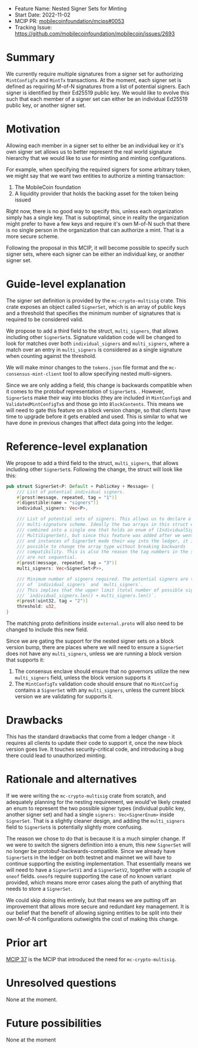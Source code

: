 - Feature Name: Nested Signer Sets for Minting
- Start Date: 2022-11-02
- MCIP PR: [mobilecoinfoundation/mcips#0053](https://github.com/mobilecoinfoundation/mcips/pull/0053)
- Tracking Issue: https://github.com/mobilecoinfoundation/mobilecoin/issues/2693

# Summary
[summary]: #summary

We currently require multiple signatures from a signer set for authorizing `MintConfigTx` and `MintTx` transactions. At the moment, each signer set is defined as requiring M-of-N signatures from a list of potential signers. Each signer is identified by their Ed25519 public key.
We would like to evolve this such that each member of a signer set can either be an individual Ed25519 public key, or another signer set.

# Motivation
[motivation]: #motivation

Allowing each member in a signer set to either be an individual key or it's own signer set allows us to better represent the real world signature hierarchy that we would like to use for minting and minting configurations.

For example, when specifying the required signers for some arbitrary token, we might say that we want two entities to authorize a minting transaction:
1. The MobileCoin foundation
2. A liquidity provider that holds the backing asset for the token being issued

Right now, there is no good way to specify this, unless each organization simply has a single key. That is suboptimal, since in reality the organization might prefer to have a few keys and require it's own M-of-N such that there is no single person in the organization that can authorize a mint. That is a more secure scheme.

Following the proposal in this MCIP, it will become possible to specify such signer sets, where each signer can be either an individual key, or another signer set.

# Guide-level explanation
[guide-level-explanation]: #guide-level-explanation

The signer set definition is provided by the `mc-crypto-multisig` crate. This crate exposes an object called `SignerSet`, which is an array of public keys and a threshold that specifies the minimum number of signatures that is required to be considered valid.

We propose to add a third field to the struct, `multi_signers`, that allows including other `SignerSet`s. Signature validation code will be changed to look for matches over both `individual_signers` and `multi_signers`, where a match over an entry in `multi_signers` is considered as a single signature when counting against the threshold.

We will make minor changes to the `tokens.json` file format and the `mc-consensus-mint-client` tool to allow specifying nested multi-signers.

Since we are only adding a field, this change is backwards compatible when it comes to the protobuf representation of `SignerSet`s. . However, `SignerSet`s make their way into blocks (they are included in `MintConfig`s and `ValidatedMintConfigTx`s and those go into `BlockContents`. This means we will need to gate this feature on a block version change, so that clients have time to upgrade before it gets enabled and used. This is similar to what we have done in previous changes that affect data going into the ledger.

# Reference-level explanation
[reference-level-explanation]: #reference-level-explanation

We propose to add a third field to the struct, `multi_signers`, that allows including other `SignerSet`s. Following the change, the struct will look like this:
```rust
pub struct SignerSet<P: Default + PublicKey + Message> {
    /// List of potential individual signers.
    #[prost(message, repeated, tag = "1")]
    #[digestible(name = "signers")]
    individual_signers: Vec<P>,

    /// List of potential sets of signers. This allows us to declare a nested
    /// multi-signature scheme. Ideally the two arrays in this struct would be
    /// combined into a single one that holds an enum of (IndividualSigner,
    /// MultiSignerSet), but since this feature was added after we went live
    /// and instances of SignerSet made their way into the ledger, it is not
    /// possible to change the array type without breaking backwards
    /// compatibility. This is also the reason the tag numbers in the struct
    /// are not sequential.
    #[prost(message, repeated, tag = "3")]
    multi_signers: Vec<SignerSet<P>>,

    /// Minimum number of signers required. The potential signers are the union
    /// of `individual_signers` and `multi_signers`.
    /// This implies that the upper limit (total number of possible signers) is
    /// `individual_signers.len() + multi_signers.len()`.
    #[prost(uint32, tag = "2")]
    threshold: u32,
}
```

The matching proto definitions inside `external.proto` will also need to be changed to include this new field.

Since we are gating the support for the nested signer sets on a block version bump, there are places where we will need to ensure a `SignerSet` does not have any `multi_signers`, unless we are running a block version that supports it:
1. The consensus enclave should ensure that no governors utilize the new `multi_signers` field, unless the block version supports it
1. The `MintConfigTx` validation code should ensure that no `MintConfig` contains a `SignerSet` with any `multi_signers`, unless the current block version we are validating for supports it.


# Drawbacks
[drawbacks]: #drawbacks

This has the standard drawbacks that come from a ledger change - it requires all clients to update their code to support it, once the new block version goes live. It touches security-critical code, and introducing a bug there could lead to unauthorized minting.

# Rationale and alternatives
[rationale-and-alternatives]: #rationale-and-alternatives

If we were writing the `mc-crypto-multisig` crate from scratch, and adequately planning for the nesting requirement, we would've likely created an enum to represent the two possible signer types (individual public key, another signer set) and had a single `signers: Vec<SignerEnum>` inside `SignerSet`. That is a slightly cleaner design, and adding the `multi_signers` field to `SignerSet`s is potentially slightly more confusing.

The reason we chose to do that is because it is a much simpler change. If we were to switch the signers definition into a enum, this new `SignerSet` will no longer be protobuf-backwards-compatible. Since we already have `SignerSet`s in the ledger on both testnet and mainnet we will have to continue supporting the existing implementation. That essentially means we will need to have a `SignerSetV1` and a `SignerSetV2`, together with a couple of `oneof` fields. `oneof`s require supporting the case of no known variant provided, which means more error cases along the path of anything that needs to store a `SignerSet`.

We could skip doing this entirely, but that means we are putting off an improvement that allows more secure and redundant key management. It is our belief that the benefit of allowing signing entities to be split into their own M-of-N configurations outweights the cost of making this change.

# Prior art
[prior-art]: #prior-art

[MCIP 37](0037-minting.md) is the MCIP that introduced the need for `mc-crypto-multisig`.

# Unresolved questions
[unresolved-questions]: #unresolved-questions

None at the moment.

# Future possibilities
[future-possibilities]: #future-possibilities

None at the moment
